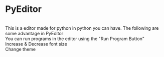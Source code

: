 # PyEditor
<br/>
This is a editor made for python in python you can have. The following are some advantage in PyEditor<br>
You can run programs in the editor using the "Run Program Button"<br>
Increase & Decrease font size<br>
Change theme<br>

